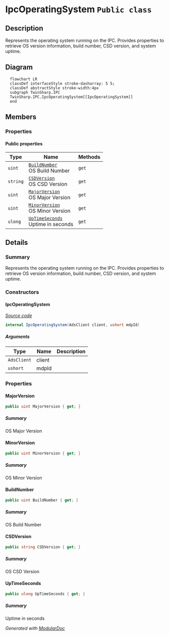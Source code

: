 # IpcOperatingSystem `Public class`

## Description
Represents the operating system running on the IPC.
            Provides properties to retrieve OS version information, build number, CSD version, and system uptime.

## Diagram
```mermaid
  flowchart LR
  classDef interfaceStyle stroke-dasharray: 5 5;
  classDef abstractStyle stroke-width:4px
  subgraph TwinSharp.IPC
  TwinSharp.IPC.IpcOperatingSystem[[IpcOperatingSystem]]
  end
```

## Members
### Properties
#### Public  properties
| Type | Name | Methods |
| --- | --- | --- |
| `uint` | [`BuildNumber`](#buildnumber)<br>OS Build Number | `get` |
| `string` | [`CSDVersion`](#csdversion)<br>OS CSD Version | `get` |
| `uint` | [`MajorVersion`](#majorversion)<br>OS Major Version | `get` |
| `uint` | [`MinorVersion`](#minorversion)<br>OS Minor Version | `get` |
| `ulong` | [`UpTimeSeconds`](#uptimeseconds)<br>Uptime in seconds | `get` |

## Details
### Summary
Represents the operating system running on the IPC.
            Provides properties to retrieve OS version information, build number, CSD version, and system uptime.

### Constructors
#### IpcOperatingSystem
[*Source code*](https://github.com///blob//TwinSharp/IPC/IpcOperatingSystem.cs#L17)
```csharp
internal IpcOperatingSystem(AdsClient client, ushort mdpId)
```
##### Arguments
| Type | Name | Description |
| --- | --- | --- |
| `AdsClient` | client |   |
| `ushort` | mdpId |   |

### Properties
#### MajorVersion
```csharp
public uint MajorVersion { get; }
```
##### Summary
OS Major Version

#### MinorVersion
```csharp
public uint MinorVersion { get; }
```
##### Summary
OS Minor Version

#### BuildNumber
```csharp
public uint BuildNumber { get; }
```
##### Summary
OS Build Number

#### CSDVersion
```csharp
public string CSDVersion { get; }
```
##### Summary
OS CSD Version

#### UpTimeSeconds
```csharp
public ulong UpTimeSeconds { get; }
```
##### Summary
Uptime in seconds

*Generated with* [*ModularDoc*](https://github.com/hailstorm75/ModularDoc)

